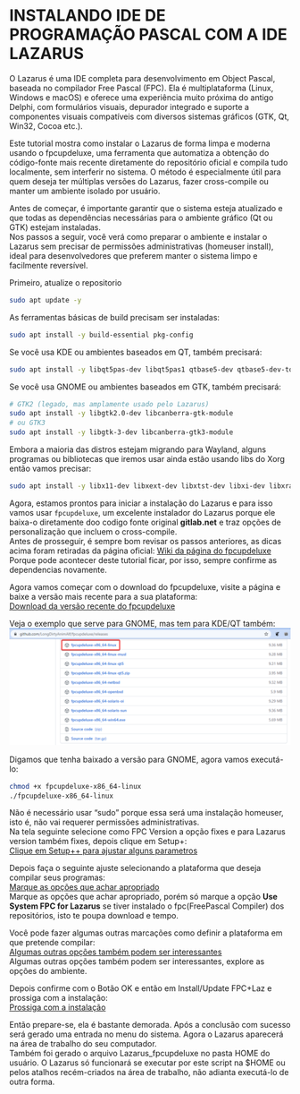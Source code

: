 # INSTALANDO IDE DE PROGRAMAÇÃO PASCAL COM A IDE LAZARUS
O Lazarus é uma IDE completa para desenvolvimento em Object Pascal, baseada no compilador Free Pascal (FPC).
Ela é multiplataforma (Linux, Windows e macOS) e oferece uma experiência muito próxima do antigo Delphi, com formulários visuais, depurador integrado e suporte a componentes visuais compatíveis com diversos sistemas gráficos (GTK, Qt, Win32, Cocoa etc.).  

Este tutorial mostra como instalar o Lazarus de forma limpa e moderna usando o fpcupdeluxe, uma ferramenta que automatiza a obtenção do código-fonte mais recente diretamente do repositório oficial e compila tudo localmente, sem interferir no sistema. O método é especialmente útil para quem deseja ter múltiplas versões do Lazarus, fazer cross-compile ou manter um ambiente isolado por usuário.  

Antes de começar, é importante garantir que o sistema esteja atualizado e que todas as dependências necessárias para o ambiente gráfico (Qt ou GTK) estejam instaladas.  
Nos passos a seguir, você verá como preparar o ambiente e instalar o Lazarus sem precisar de permissões administrativas (homeuser install), ideal para desenvolvedores que preferem manter o sistema limpo e facilmente reversível.  

Primeiro, atualize o repositorio
```bash
sudo apt update -y
```

As ferramentas básicas de build precisam ser instaladas:
```bash
sudo apt install -y build-essential pkg-config
```

Se você usa KDE ou ambientes baseados em QT, também precisará:
```bash
sudo apt install -y libqt5pas-dev libqt5pas1 qtbase5-dev qtbase5-dev-tools libqt5x11extras5-dev
```

Se você usa GNOME ou ambientes baseados em GTK, também precisará:
```bash
# GTK2 (legado, mas amplamente usado pelo Lazarus)
sudo apt install -y libgtk2.0-dev libcanberra-gtk-module 
# ou GTK3
sudo apt install -y libgtk-3-dev libcanberra-gtk3-module
```

Embora a maioria das distros estejam migrando para Wayland, alguns programas ou bibliotecas que iremos usar ainda estão usando libs do Xorg então vamos precisar:  
```bash
sudo apt install -y libx11-dev libxext-dev libxtst-dev libxi-dev libxrandr-dev libxinerama-dev libxrender-dev libxt-dev
```
Agora, estamos prontos para iniciar a instalação do Lazarus e para isso vamos usar `fpcupdeluxe`, um excelente instalador do Lazarus porque ele baixa-o diretamente doo codigo fonte original **gitlab.net** e traz opções de personalização que incluem o cross-compile.  
Antes de prosseguir, é sempre bom revisar os passos anteriores, as dicas acima foram retiradas da página oficial:
[Wiki da página do fpcupdeluxe](https://wiki.lazarus.freepascal.org/fpcupdeluxe)  
Porque pode acontecer deste tutorial ficar, por isso, sempre confirme as dependencias novamente.

Agora vamos começar com o download do fpcupdeluxe, visite a página e baixe a versão mais recente para a sua plataforma:  
[Download da versão recente do fpcupdeluxe](https://github.com/newpascal/fpcupdeluxe/releases/latest)  

Veja o exemplo que serve para GNOME, mas tem para KDE/QT também:  
![Baixando o fpcupdeluxe](../img/instalacao_linux_fpcupdeluge1.png)

Digamos que tenha baixado a versão para GNOME, agora vamos executá-lo:  
```bash
chmod +x fpcupdeluxe-x86_64-linux
./fpcupdeluxe-x86_64-linux
```
Não é necessário usar “sudo” porque essa será uma instalação homeuser, isto é, não vai requerer permissões administrativas.  
Na tela seguinte selecione como FPC Version a opção fixes e para Lazarus version também fixes, depois clique em Setup+:  
[Clique em Setup++ para ajustar alguns parametros](../img/instalacao_linux_fpcupdeluge2.png)  

Depois faça o seguinte ajuste selecionando a plataforma que deseja compilar seus programas:  
[Marque as opções que achar apropriado](../img/instalacao_linux_instalador1.png)    
Marque as opções que achar apropriado, porém só marque a opção **Use System FPC for Lazarus** se tiver instalado o fpc(FreePascal Compiler) dos repositórios, isto te poupa download e tempo.  

Você pode fazer algumas outras marcações como definir a plataforma em que pretende compilar:  
[Algumas outras opções também podem ser interessantes](../img/instalacao_linux_fpcupdeluge3.png)    
Algumas outras opções também podem ser interessantes, explore as opções do ambiente.  

Depois confirme com o Botão OK e então em Install/Update FPC+Laz e prossiga com a instalação:  
[Prossiga com a instalação](instalacao_linux_fpcupdeluge4.png)  

Então prepare-se, ela é bastante demorada. Após a conclusão com sucesso será gerado uma entrada no menu do sistema. Agora o Lazarus aparecerá na área de trabalho do seu computador.  
Também foi gerado o arquivo Lazarus_fpcupdeluxe no pasta HOME do usuário. O Lazarus só funcionará se executar por este script na $HOME ou pelos atalhos recém-criados na área de trabalho, não adianta executá-lo de outra forma.  






